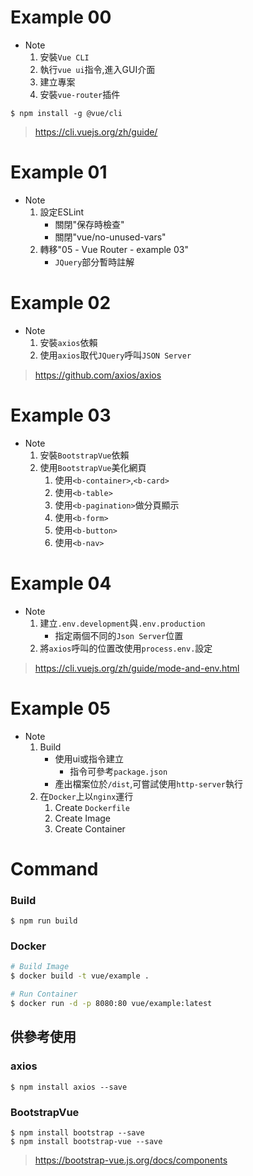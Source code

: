 # Example 00

* Note
    1. 安裝`Vue CLI`
    2. 執行`vue ui`指令,進入GUI介面
    3. 建立專案
    4. 安裝`vue-router`插件

```
$ npm install -g @vue/cli
```

> https://cli.vuejs.org/zh/guide/

# Example 01

* Note
    1. 設定ESLint
        * 關閉"保存時檢查"
        * 關閉"vue/no-unused-vars"
    2. 轉移"05 - Vue Router - example 03"
        * `JQuery`部分暫時註解

# Example 02

* Note
    1. 安裝`axios`依賴
    2. 使用`axios`取代`JQuery`呼叫`JSON Server`

> https://github.com/axios/axios

# Example 03

* Note
    1. 安裝`BootstrapVue`依賴
    2. 使用`BootstrapVue`美化網頁
        1. 使用`<b-container>`,`<b-card>`
        2. 使用`<b-table>`
        3. 使用`<b-pagination>`做分頁顯示
        4. 使用`<b-form>`
        5. 使用`<b-button>`
        6. 使用`<b-nav>`

# Example 04

* Note
    1. 建立`.env.development`與`.env.production`
        * 指定兩個不同的`Json Server`位置
    2. 將`axios`呼叫的位置改使用`process.env.`設定

> https://cli.vuejs.org/zh/guide/mode-and-env.html

# Example 05

* Note
    1. Build
        * 使用ui或指令建立
            * 指令可參考`package.json`
        * 產出檔案位於`/dist`,可嘗試使用`http-server`執行
    2. 在`Docker`上以`nginx`運行
        1. Create `Dockerfile`
        2. Create Image
        3. Create Container

# Command

### Build

```
$ npm run build
```

### Docker

```bash
# Build Image
$ docker build -t vue/example .

# Run Container
$ docker run -d -p 8080:80 vue/example:latest
```

## 供參考使用

### axios
```
$ npm install axios --save
```

### BootstrapVue
```
$ npm install bootstrap --save
$ npm install bootstrap-vue --save
```
> https://bootstrap-vue.js.org/docs/components